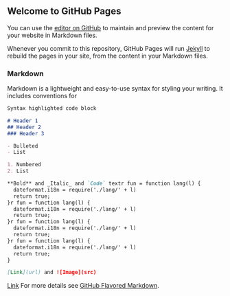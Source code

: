 ## Welcome to GitHub Pages

You can use the [editor on GitHub](https://github.com/iam-notasmartman/issaev-test/edit/gh-pages/index.md) to maintain and preview the content for your website in Markdown files.

Whenever you commit to this repository, GitHub Pages will run [Jekyll](https://jekyllrb.com/) to rebuild the pages in your site, from the content in your Markdown files.

### Markdown

Markdown is a lightweight and easy-to-use syntax for styling your writing. It includes conventions for

```markdown
Syntax highlighted code block

# Header 1
## Header 2
### Header 3

- Bulleted
- List

1. Numbered
2. List

**Bold** and _Italic_ and `Code` textr fun = function lang(l) {
  dateformat.i18n = require('./lang/' + l)
  return true;
}r fun = function lang(l) {
  dateformat.i18n = require('./lang/' + l)
  return true;
}r fun = function lang(l) {
  dateformat.i18n = require('./lang/' + l)
  return true;
}r fun = function lang(l) {
  dateformat.i18n = require('./lang/' + l)
  return true;
}

[Link](url) and ![Image](src)
```
[Link](http://example.com)
For more details see [GitHub Flavored Markdown](https://guides.github.com/features/mastering-markdown/).
